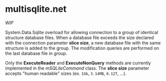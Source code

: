 # multisqlite.net

_WIP_

System.Data.Sqlite overload for allowing connection to a group of identical structure database files.
When a database file exceeds the size declared with the connection parameter __slice size__, a new database file with the same structure is added to the group.
The modification queries are performed on the last database file in group.

Only the __ExecuteReader__ and __ExecuteNonQuery__ methods are currently implemented in the _mSQLiteCommand_ class.
The __slice size__ parameter accepts "human readable" sizes (ex. `1Gb`, `3.14MB`, `0.12T`, ...).
